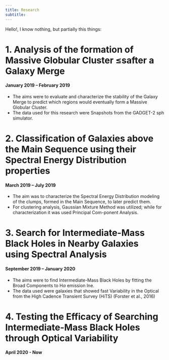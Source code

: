 ```yaml
---
title: Research
subtitle: 
---
```



Hello!, I know nothing, but partially this things:

# 1. Analysis of the formation of Massive Globular Cluster ≤safter a Galaxy Merge
#### January 2019 – February 2019
- The aims were to evaluate and characterize the stability of the Galaxy Merge to predict which regions would eventually form a Massive Globular Cluster.
- The data used for this research were Snapshots from the GADGET-2 sph simulator.

# 2. Classification of Galaxies above the Main Sequence using their Spectral Energy Distribution properties
#### March 2019 – July 2019
- The aim was to characterize the Spectral Energy Distribution modeling of the clumps, formed in the Main Sequence, to later predict them.
- For clustering analysis, Gaussian Mixture Method was utilized; while for characterization it was used Principal Com-ponent Analysis.


# 3. Search for Intermediate-Mass Black Holes in Nearby Galaxies using Spectral Analysis
#### September 2019 – January 2020
- The aims were to find Intermediate-Mass Black Holes by fitting the Broad Components to H$\alpha$ emission lne.
- The data used were galaxies that showed fast Variability in the Optical from the High Cadence Transient Survey (HiTS) (Forster et al., 2016)
            
# 4. Testing the Efficacy of Searching Intermediate-Mass Black Holes through Optical Variability 
#### April 2020 - Now
